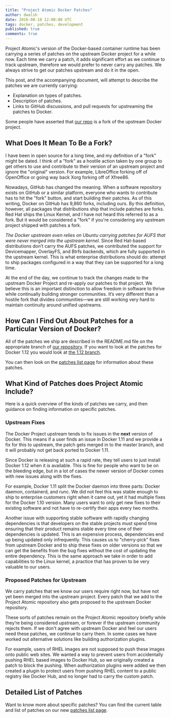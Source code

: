 ```yaml
---
title: "Project Atomic Docker Patches"
author: dwalsh
date: 2016-08-18 12:00:00 UTC
tags: docker, patches, development
published: true
comments: true
---
```


Project Atomic's version of the Docker-based container runtime has been carrying a series of patches on the upstream Docker project for a while now.  Each time we carry a patch, it adds significant effort as we continue to track upstream, therefore we would prefer to never carry any patches.  We always strive to get our patches upstream and do it in the open.

This post, and the accompanying document, will attempt to describe the patches we are currently carrying:

* Explanation on types of patches.
* Description of patches.
* Links to GitHub discussions, and pull requests for upstreaming the patches to Docker.

Some people have asserted that [our repo](https://github.com/projectatomic/docker) is a fork of the upstream Docker project.

##  What Does It Mean To Be a Fork?

I have been in open source for a long time, and my definition of a "fork" might be dated. I think of a "fork" as a hostile action taken by one group to get others to use and contribute to their version of an upstream project and ignore the "original" version. For example, LibreOffice forking off of OpenOffice or going way back Xorg forking off of Xfree86.

Nowadays, GitHub has changed the meaning. When a software repository exists on GitHub or a similar platform, everyone who wants to contribute has to hit the "fork" button, and start building their patches. As of this writing, Docker on GitHub has 9,860 forks, including ours. By this definition, however, all packages that distributions ship that include patches are forks. Red Hat ships the Linux Kernel, and I have not heard this referred to as a fork. But it would be considered a "fork" if you're considering any upstream project shipped with patches a fork.

*The Docker upstream even relies on Ubuntu carrying patches for AUFS that were never merged into the upstream kernel.* Since Red Hat-based distributions don’t carry the AUFS patches, we contributed the support for Devicemapper, OverlayFS, and Btrfs backends, which are fully supported in the upstream kernel.  This is what enterprise distributions should do: attempt to ship packages configured in a way that they can be supported for a long time.

At the end of the day, we continue to track the changes made to the upstream Docker Project and re-apply our patches to that project. We believe this is an important distinction to allow freedom in software to thrive while continually building stronger communities.  It’s very different than a hostile fork that divides communities&mdash;we are still working very hard to maintain continuity around unified upstreams.

## How Can I Find Out About Patches for a Particular Version of Docker?

All of the patches we ship are described in the README.md file on the appropriate branch of [our repository](https://github.com/projectatomic/docker). If you want to look at the patches for Docker 1.12 you would look at [the 1.12 branch](https://github.com/projectatomic/docker/tree/docker-1.12).

You can then look on the [patches list page](/docs/docker_patches) for information about these patches.

## What Kind of Patches does Project Atomic Include?

Here is a quick overview of the kinds of patches we carry, and then guidance on finding information on specific patches.

### Upstream Fixes

The Docker Project upstream tends to fix issues in the **next** version of Docker. This means if a user finds an issue in Docker 1.11 and we provide a fix for this to upstream, the patch gets merged in to the master branch, and it will probably not get back ported to Docker 1.11.

Since Docker is releasing at such a rapid rate, they tell users to just install Docker 1.12 when it is available. This is fine for people who want to be on the bleeding edge, but in a lot of cases the newer version of Docker comes with new issues along with the fixes.

For example, Docker 1.11 split the Docker daemon into three parts: Docker daemon, containerd, and runc.  We did not feel this was stable enough to ship to enterprise customers right when it came out, yet it had multiple fixes for the Docker 1.10 version. Many users want to only get new fixes to their existing software and not have to re-certify their apps every two months.

Another issue with supporting stable software with rapidly changing dependencies is that developers on the stable projects must spend time ensuring that their product remains stable every time one of their dependencies is updated. This is an expensive process, dependencies end up being updated only infrequently. This causes us to "cherry-pick" fixes from upstream Docker and to ship these fixes on older versions so that we can get the benefits from the bug fixes without the cost of updating the entire dependency. This is the same approach we take in order to add capabilities to the Linux kernel, a practice that has proven to be very valuable to our users.

### Proposed Patches for Upstream

We carry patches that we know our users require right now, but have not yet been merged into the upstream project.  Every patch that we add to the Project Atomic repository also gets proposed to the upstream Docker repository.

These sorts of patches remain on the Project Atomic repository briefly while they’re being considered upstream, or forever if the upstream community rejects them. If we don't agree with upstream Docker and feel our users need these patches, we continue to carry them. In some cases we have worked out alternative solutions like building authorization plugins.

For example, users of RHEL images are not supposed to push these images onto public web sites. We wanted a way to prevent users from accidentally pushing RHEL based images to Docker Hub, so we originally created a patch to block the pushing.  When authorization plugins were added we then created a plugin to protect users from pushing RHEL content to a public registry like Docker Hub, and no longer had to carry the custom patch.

## Detailed List of Patches

Want to know more about specific patches? You can find the current table and list of patches on our new [patches list page](/docs/docker_patches).
